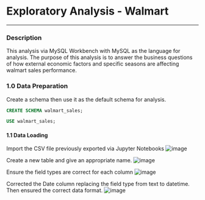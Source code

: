 # Exploratory Analysis - Walmart
***

### Description
This analysis via MySQL Workbench with MySQL as the language for analysis. The purpose of this analysis is to answer the business questions of how external economic factors and specific seasons are affecting walmart sales performance.

### 1.0 Data Preparation
Create a schema then use it as the default schema for analysis.

```sql
CREATE SCHEMA walmart_sales;
```
```sql
USE walmart_sales;
```

#### 1.1 Data Loading
Import the CSV file previously exported via Jupyter Notebooks
![image](https://github.com/user-attachments/assets/c1862464-09f1-4910-9c48-88efac75c94a)

Create a new table and give an appropriate name. 
![image](https://github.com/user-attachments/assets/bf65bf6a-e298-46b8-bcb7-914d07bc12f9)

Ensure the field types are correct for each column
![image](https://github.com/user-attachments/assets/ca687b70-5bf5-4fec-8fbf-301ffe40d408)

Corrected the Date column replacing the field type from text to datetime. Then ensured the correct data format.
![image](https://github.com/user-attachments/assets/a37b1f5e-f4f0-4206-9964-3f0d235954c5)
